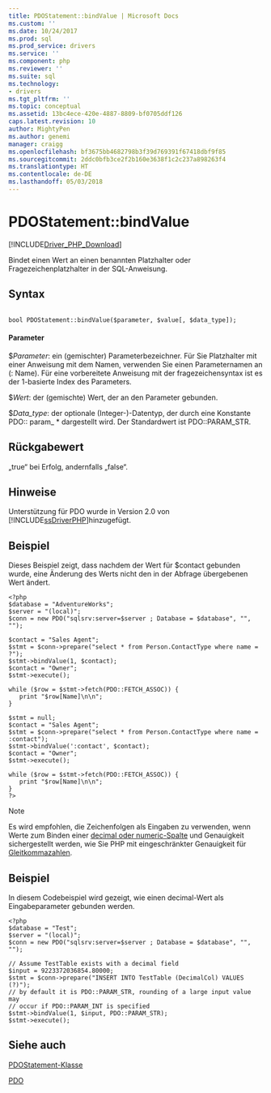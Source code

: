```yaml
---
title: PDOStatement::bindValue | Microsoft Docs
ms.custom: ''
ms.date: 10/24/2017
ms.prod: sql
ms.prod_service: drivers
ms.service: ''
ms.component: php
ms.reviewer: ''
ms.suite: sql
ms.technology:
- drivers
ms.tgt_pltfrm: ''
ms.topic: conceptual
ms.assetid: 13bc4ece-420e-4887-8809-bf0705ddf126
caps.latest.revision: 10
author: MightyPen
ms.author: genemi
manager: craigg
ms.openlocfilehash: bf3675bb4682798b3f39d769391f67418dbf9f85
ms.sourcegitcommit: 2ddc0bfb3ce2f2b160e3638f1c2c237a898263f4
ms.translationtype: HT
ms.contentlocale: de-DE
ms.lasthandoff: 05/03/2018
---
```

# <a name="pdostatementbindvalue"></a>PDOStatement::bindValue
[!INCLUDE[Driver_PHP_Download](../../includes/driver_php_download.md)]

Bindet einen Wert an einen benannten Platzhalter oder Fragezeichenplatzhalter in der SQL-Anweisung.  
  
## <a name="syntax"></a>Syntax  
  
```  
  
bool PDOStatement::bindValue($parameter, $value[, $data_type]);  
```  
  
#### <a name="parameters"></a>Parameter  
$*Parameter*: ein (gemischter) Parameterbezeichner. Für Sie Platzhalter mit einer Anweisung mit dem Namen, verwenden Sie einen Parameternamen an (: Name). Für eine vorbereitete Anweisung mit der fragezeichensyntax ist es der 1-basierte Index des Parameters.
  
$*Wert*: der (gemischte) Wert, der an den Parameter gebunden.  
  
$*Data_type*: der optionale (Integer-)-Datentyp, der durch eine Konstante PDO:: param_ * dargestellt wird. Der Standardwert ist PDO::PARAM_STR.  
  
## <a name="return-value"></a>Rückgabewert  
„true“ bei Erfolg, andernfalls „false“.  
  
## <a name="remarks"></a>Hinweise  
  
Unterstützung für PDO wurde in Version 2.0 von [!INCLUDE[ssDriverPHP](../../includes/ssdriverphp_md.md)]hinzugefügt.  
  
## <a name="example"></a>Beispiel  
Dieses Beispiel zeigt, dass nachdem der Wert für $contact gebunden wurde, eine Änderung des Werts nicht den in der Abfrage übergebenen Wert ändert.  
  
```  
<?php  
$database = "AdventureWorks";  
$server = "(local)";  
$conn = new PDO("sqlsrv:server=$server ; Database = $database", "", "");  
  
$contact = "Sales Agent";  
$stmt = $conn->prepare("select * from Person.ContactType where name = ?");  
$stmt->bindValue(1, $contact);  
$contact = "Owner";  
$stmt->execute();  
  
while ($row = $stmt->fetch(PDO::FETCH_ASSOC)) {  
   print "$row[Name]\n\n";  
}  
  
$stmt = null;  
$contact = "Sales Agent";  
$stmt = $conn->prepare("select * from Person.ContactType where name = :contact");  
$stmt->bindValue(':contact', $contact);  
$contact = "Owner";  
$stmt->execute();  
  
while ($row = $stmt->fetch(PDO::FETCH_ASSOC)) {  
   print "$row[Name]\n\n";  
}  
?>  
```

> [!NOTE]
> Es wird empfohlen, die Zeichenfolgen als Eingaben zu verwenden, wenn Werte zum Binden einer [decimal oder numeric-Spalte](https://docs.microsoft.com/en-us/sql/t-sql/data-types/decimal-and-numeric-transact-sql) und Genauigkeit sichergestellt werden, wie Sie PHP mit eingeschränkter Genauigkeit für [Gleitkommazahlen](http://php.net/manual/en/language.types.float.php).

## <a name="example"></a>Beispiel  
In diesem Codebeispiel wird gezeigt, wie einen decimal-Wert als Eingabeparameter gebunden werden.  

```
<?php  
$database = "Test";  
$server = "(local)";  
$conn = new PDO("sqlsrv:server=$server ; Database = $database", "", "");  

// Assume TestTable exists with a decimal field 
$input = 9223372036854.80000;
$stmt = $conn->prepare("INSERT INTO TestTable (DecimalCol) VALUES (?)");
// by default it is PDO::PARAM_STR, rounding of a large input value may
// occur if PDO::PARAM_INT is specified
$stmt->bindValue(1, $input, PDO::PARAM_STR);
$stmt->execute();
```
  
## <a name="see-also"></a>Siehe auch  
[PDOStatement-Klasse](../../connect/php/pdostatement-class.md)

[PDO](http://php.net/manual/book.pdo.php)  
  
